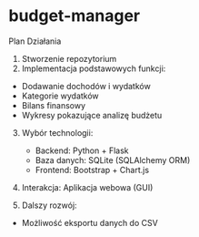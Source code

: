 # budget-manager
Plan Działania

1. Stworzenie repozytorium
2. Implementacja podstawowych funkcji:
 -  Dodawanie dochodów i wydatków
 -  Kategorie wydatków
 -  Bilans finansowy
 -  Wykresy pokazujące analizę budżetu
3. Wybór technologii:
   - Backend: Python + Flask
   - Baza danych: SQLite (SQLAlchemy ORM)
   - Frontend: Bootstrap + Chart.js

4. Interakcja: Aplikacja webowa (GUI)
5. Dalszy rozwój:
- Możliwość eksportu danych do CSV
